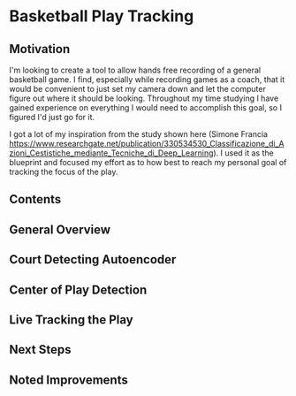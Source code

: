 # Basketball Play Tracking

## Motivation 
I'm looking to create a tool to allow hands free recording of a general basketball game. I find, especially while recording games as a coach, that it would be convenient to just set my camera down and let the computer figure out where it should be looking. Throughout my time studying I have gained experience on everything I would need to accomplish this goal, so I figured I'd just go for it.

I got a lot of my inspiration from the study shown here (Simone Francia https://www.researchgate.net/publication/330534530_Classificazione_di_Azioni_Cestistiche_mediante_Tecniche_di_Deep_Learning). I used it as the blueprint and focused my effort as to how best to reach my personal goal of tracking the focus of the play.

## Contents

## General Overview
## Court Detecting Autoencoder
## Center of Play Detection
## Live Tracking the Play
## Next Steps
## Noted Improvements
